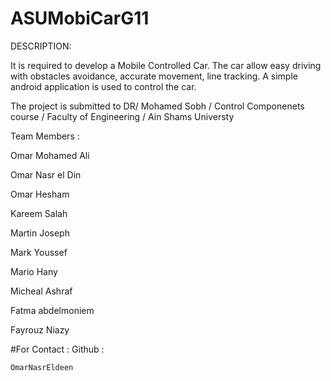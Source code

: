 # ASUMobiCarG11
DESCRIPTION: 

It is required to develop a Mobile Controlled Car. The car allow easy driving with obstacles avoidance, accurate movement, line tracking.
A simple android application is used to control the car.

The project is submitted to DR/ Mohamed Sobh / Control Componenets course / Faculty of Engineering / Ain Shams Universty 

Team Members :

Omar Mohamed Ali  

Omar Nasr el Din

Omar Hesham 

Kareem Salah

Martin Joseph

Mark Youssef

Mario Hany 

Micheal Ashraf

Fatma abdelmoniem

Fayrouz Niazy 









#For Contact : 
    Github :  
    
    OmarNasrEldeen  

